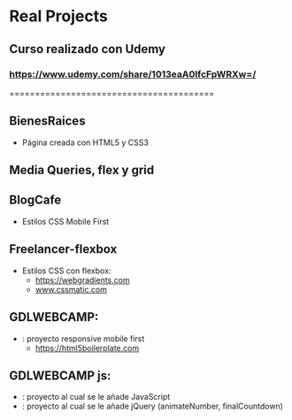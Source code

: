 # Real Projects
## Curso realizado con Udemy
### https://www.udemy.com/share/1013eaA0IfcFpWRXw=/


========================================

## BienesRaices
* Página creada con HTML5 y CSS3

## Media Queries, flex y grid

## BlogCafe
* Estilos CSS Mobile First

## Freelancer-flexbox
* Estilos CSS con flexbox:
  - https://webgradients.com
  - www.cssmatic.com

## GDLWEBCAMP:
* : proyecto responsive mobile first
  - https://html5boilerplate.com

## GDLWEBCAMP js:
* : proyecto al cual se le añade JavaScript
* : proyecto al cual se le añade jQuery (animateNumber, finalCountdown)

